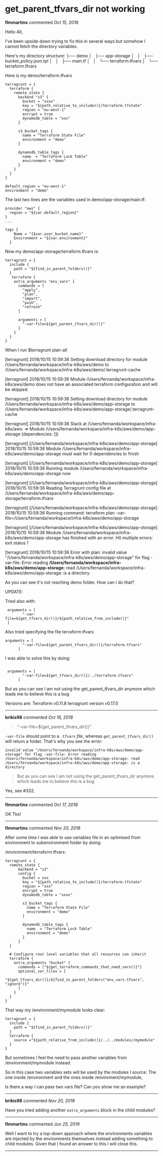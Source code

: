 # get_parent_tfvars_dir not working

**flmmartins** commented *Oct 15, 2018*

Hello All,

I've been upside down trying to fix this in several ways but somehow I cannot fetch the directory variables.

Here's my directory structure:
├── demo
│   ├── app-storage
│   │   ├── bucket_policy.json.tpl
│   │   ├── main.tf
│   │   └── terraform.tfvars
│   └── terraform.tfvars


Here is my demo/terraform.tfvars

```
terragrunt = {
  terraform {
    remote_state {
      backend "s3" {
        bucket = "xxxx"
        key = "${path_relative_to_include()}/terraform.tfstate"
        region = "eu-west-1"
        encrypt = true
        dynamodb_table = "xxx"
      }

      s3_bucket_tags {
        name = "Terraform State File"
        environment = "demo"
      }

      dynamodb_table_tags {
        name  = "Terraform Lock Table"
        environment = "demo"
      }
    }
  }
}

default_region = "eu-west-1"
environment = "demo" 
```

The last two lines are the variables used in demo/app-storage/main.tf:


```
provider "aws" {
  region = "${var.default_region}"
}
...

tags {
    Name = "{$var.user_bucket_name}"
    Environment = "${var.environment}"
  }

```

Now my demo/app-storage/terraform.tfvars is:

```
terragrunt = {
  include {
    path = "${find_in_parent_folders()}"
  }
   terraform {
    extra_arguments "env_vars" {
      commands = [
        "apply",
        "plan",
        "import",
        "push",
        "refresh"
      ]

      arguments = [
        "-var-file=${get_parent_tfvars_dir()}"
      ]
    }
  }
}
```

When I run $terragrunt plan-all

[terragrunt] 2018/10/15 10:59:36 Setting download directory for module /Users/fernanda/workspace/infra-k8s/aws/demo to /Users/fernanda/workspace/infra-k8s/aws/demo/.terragrunt-cache

[terragrunt] 2018/10/15 10:59:36 Module /Users/fernanda/workspace/infra-k8s/aws/demo does not have an associated terraform configuration and will be skipped.

[terragrunt] 2018/10/15 10:59:36 Setting download directory for module /Users/fernanda/workspace/infra-k8s/aws/demo/app-storage to /Users/fernanda/workspace/infra-k8s/aws/demo/app-storage/.terragrunt-cache

[terragrunt] 2018/10/15 10:59:36 Stack at /Users/fernanda/workspace/infra-k8s/aws:
  => Module /Users/fernanda/workspace/infra-k8s/aws/demo/app-storage (dependencies: [])

[terragrunt] [/Users/fernanda/workspace/infra-k8s/aws/demo/app-storage] 2018/10/15 10:59:36 Module /Users/fernanda/workspace/infra-k8s/aws/demo/app-storage must wait for 0 dependencies to finish

[terragrunt] [/Users/fernanda/workspace/infra-k8s/aws/demo/app-storage] 2018/10/15 10:59:36 Running module /Users/fernanda/workspace/infra-k8s/aws/demo/app-storage now

[terragrunt] [/Users/fernanda/workspace/infra-k8s/aws/demo/app-storage] 2018/10/15 10:59:36 Reading Terragrunt config file at /Users/fernanda/workspace/infra-k8s/aws/demo/app-storage/terraform.tfvars

[terragrunt] [/Users/fernanda/workspace/infra-k8s/aws/demo/app-storage] 2018/10/15 10:59:36 Running command: terraform plan -var-file=/Users/fernanda/workspace/infra-k8s/aws/demo/app-storage

[terragrunt] [/Users/fernanda/workspace/infra-k8s/aws/demo/app-storage] 2018/10/15 10:59:36 Module /Users/fernanda/workspace/infra-k8s/aws/demo/app-storage has finished with an error: Hit multiple errors:
exit status 1

[terragrunt] 2018/10/15 10:59:36 Error with plan: invalid value "/Users/fernanda/workspace/infra-k8s/aws/demo/app-storage" for flag -var-file: Error reading **/Users/fernanda/workspace/infra-k8s/aws/demo/app-storage:** read /Users/fernanda/workspace/infra-k8s/aws/demo/app-storage: is a directory

As you can see it's not reaching demo folder. How can I do that?

UPDATE:

Tried also with:

```
 arguments = [
        "-var-file=${get_tfvars_dir()}/${path_relative_from_include()}"
 ]

```
Also tried specifying the file terraform.tfvars 

```
arguments = [
        "-var-file=${get_parent_tfvars_dir()}/terraform.tfvars"
      ]

```

I was able to solve this by doing:
```

 arguments = [
        "-var-file=${get_tfvars_dir()}/../terraform.tfvars"
      ]
```

But as you can see I am not using the get_parent_tfvars_dir anymore which leads me to believe this is a bug

Versions are:
Terraform v0.11.8
terragrunt version v0.17.0
<br />
***


**brikis98** commented *Oct 16, 2018*

> "-var-file=${get_parent_tfvars_dir()}"

`-var-file` should point to a `.tfvars` *file*, whereas `get_parent_tfvars_dir()` will return a folder. That's why you see the error:

```
invalid value "/Users/fernanda/workspace/infra-k8s/aws/demo/app-storage" for flag -var-file: Error reading /Users/fernanda/workspace/infra-k8s/aws/demo/app-storage: read /Users/fernanda/workspace/infra-k8s/aws/demo/app-storage: is a directory
```

> But as you can see I am not using the get_parent_tfvars_dir anymore which leads me to believe this is a bug

Yes, see #332.
***

**flmmartins** commented *Oct 17, 2018*

OK Tks!
***

**flmmartins** commented *Nov 20, 2018*

After some time I was able to use variables file in an optimised from environment to subenvironment folder by doing:

/environment/terraform.tfvars:

```
terragrunt = {
  remote_state {
      backend = "s3"
      config {
        bucket = xxx
        key = "${path_relative_to_include()}/terraform.tfstate"
        region = "xxx"
        encrypt = true
        dynamodb_table = "xxxx"

        s3_bucket_tags {
          name = "Terraform State File"
          environment = "demo"
        }

        dynamodb_table_tags {
          name  = "Terraform Lock Table"
          environment = "demo"
        }
      }
  }

  # Configure root level variables that all resources can inherit
  terraform {
    extra_arguments "bucket" {
      commands = ["${get_terraform_commands_that_need_vars()}"]
      optional_var_files = [
          "${get_tfvars_dir()}/${find_in_parent_folders("env_vars.tfvars", "ignore")}"
      ]
    }
  }
}
```

That way my /environment/mymodule looks clear:

```
terragrunt = {
  include {
    path = "${find_in_parent_folders()}"
  }
  terraform {
    source ="${path_relative_from_include()}/../../modules//mymodule"
  }
}
```

But sometimes I feel the need to pass another variables from /environment/mymodule instead.

So in this case two variables sets will be used by the modules I source:  The one inside /environment and the ones inside /enviroment/mymodule,

Is there a way I can pass two vars file? Can you show me an example?
***

**brikis98** commented *Nov 20, 2018*

Have you tried adding another `extra_arguments` block in the child modules? 
***

**flmmartins** commented *Jun 25, 2019*

Well I want to try a top-down approach where the environments variables are injected by the environments themselves instead adding something to child modules. Given that I found an answer to this I will close this.
***

